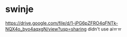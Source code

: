 # swinje
https://drive.google.com/file/d/1-jPG6pZFRO4qFNTk-NQX4o_byo4aqxgN/view?usp=sharing
didn't use aiㅠㅠ
